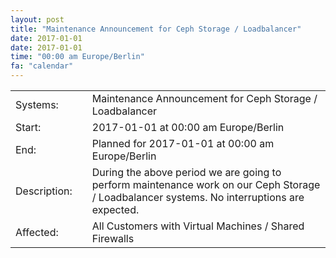 ```yaml
---
layout: post
title: "Maintenance Announcement for Ceph Storage / Loadbalancer"
date: 2017-01-01
date: 2017-01-01
time: "00:00 am Europe/Berlin"
fa: "calendar"
---
```


|                   |   |                                                                      |
|-------------------|---|----------------------------------------------------------------------|
| Systems:          |   | Maintenance Announcement for Ceph Storage / Loadbalancer|
| Start:            |   | 2017-01-01 at 00:00 am Europe/Berlin |
| End:              |   | Planned for 2017-01-01 at 00:00 am  Europe/Berlin |
| Description:      |   | During the above period we are going to perform maintenance work on our Ceph Storage / Loadbalancer systems. No interruptions are expected. |
| Affected:         |   |All Customers with Virtual Machines / Shared Firewalls |